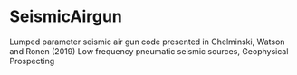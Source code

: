 # SeismicAirgun
Lumped parameter seismic air gun code presented in Chelminski, Watson and Ronen (2019) Low frequency pneumatic seismic sources, Geophysical Prospecting
